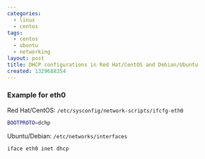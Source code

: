 ```yaml
---
categories:
  - linux
  - centos
tags:
  - centos
  - ubuntu
  - networking
layout: post
title: DHCP configurations in Red Hat/CentOS and Debian/Ubuntu
created: 1329688354
---
```


### Example for eth0 

Red Hat/CentOS: `/etc/sysconfig/network-scripts/ifcfg-eth0`

```bash
BOOTPROTO=dchp
```

Ubuntu/Debian: `/etc/networks/interfaces`

```bash
iface eth0 inet dhcp
```

